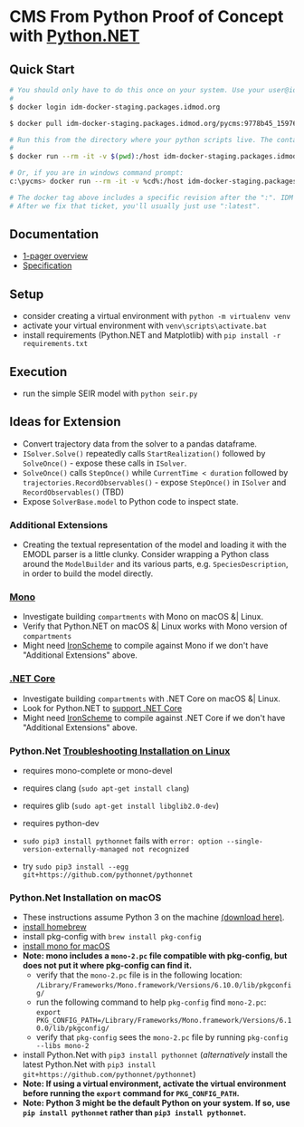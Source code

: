 # CMS From Python Proof of Concept with [Python.NET](https://pythonnet.github.io/)

## Quick Start

```bash
# You should only have to do this once on your system. Use your user@idmod.org login.
#
$ docker login idm-docker-staging.packages.idmod.org

$ docker pull idm-docker-staging.packages.idmod.org/pycms:9778b45_1597692284

# Run this from the directory where your python scripts live. The container will see them under '/host/'.
#
$ docker run --rm -it -v $(pwd):/host idm-docker-staging.packages.idmod.org/pycms:9778b45_1597692284 python3 /host/seir.py

# Or, if you are in windows command prompt:
c:\pycms> docker run --rm -it -v %cd%:/host idm-docker-staging.packages.idmod.org/pycms:9778b45_1597692284 python3 /host/seir.py

# The docker tag above includes a specific revision after the ":". IDM Artifactory is not yet set up for ":latest", see this ticket: https://helpdesk.idmod.org/browse/REQUEST-12766
# After we fix that ticket, you'll usually just use ":latest".
```

## Documentation

* [1-pager overview](https://github.com/InstituteforDiseaseModeling/pycms/blob/master/specs/one-pager.md)
* [Specification](https://github.com/InstituteforDiseaseModeling/pycms/blob/master/specs/specification.md)

## Setup

- consider creating a virtual environment with `python -m virtualenv venv`
- activate your virtual environment with `venv\scripts\activate.bat`
- install requirements (Python.NET and Matplotlib) with `pip install -r requirements.txt`

## Execution

- run the simple SEIR model with `python seir.py`

## Ideas for Extension

- Convert trajectory data from the solver to a pandas dataframe.
- `ISolver.Solve()` repeatedly calls `StartRealization()` followed by `SolveOnce()` - expose these calls in `ISolver`.
- `SolveOnce()` calls `StepOnce()` while `CurrentTime < duration` followed by `trajectories.RecordObservables()` - expose `StepOnce()` in `ISolver` and `RecordObservables()` (TBD)
- Expose `SolverBase.model` to Python code to inspect state.

### Additional Extensions

- Creating the textual representation of the model and loading it with the EMODL parser is a little clunky. Consider wrapping a Python class around the `ModelBuilder` and its various parts, e.g. `SpeciesDescription`, in order to build the model directly.

### [Mono](https://www.mono-project.com/)

- Investigate building `compartments` with Mono on macOS &| Linux.
- Verify that Python.NET on macOS &| Linux works with Mono version of `compartments`
- Might need [IronScheme](https://github.com/IronScheme/IronScheme) to compile against Mono if we don't have "Additional Extensions" above.

### [.NET Core](https://docs.microsoft.com/en-us/dotnet/core/)

- Investigate building `compartments` with .NET Core on macOS &| Linux.
- Look for Python.NET to [support .NET Core](https://github.com/pythonnet/pythonnet/issues/984)
- Might need [IronScheme](https://github.com/IronScheme/IronScheme) to compile against .NET Core if we don't have "Additional Extensions" above.

### Python.Net [Troubleshooting Installation on Linux](https://github.com/pythonnet/pythonnet/wiki/Troubleshooting-on-Windows,-Linux,-and-OSX#2-build-and-install-from-command-line)

- requires mono-complete or mono-devel
- requires clang (`sudo apt-get install clang`)
- requires glib (`sudo apt-get install libglib2.0-dev`)
- requires python-dev

- `sudo pip3 install pythonnet` fails with `error: option --single-version-externally-managed not recognized`
- try `sudo pip3 install --egg git+https://github.com/pythonnet/pythonnet`

### Python.Net Installation on macOS

- These instructions assume Python 3 on the machine [(download here)](https://www.python.org/downloads/).
- [install homebrew](https://brew.sh/)
- install pkg-config with `brew install pkg-config`
- [install mono for macOS](https://www.mono-project.com/download/stable/)
- **Note: mono includes a `mono-2.pc` file compatible with pkg-config, but does not put it where pkg-config can find it.**
  - verify that the `mono-2.pc` file is in the following location: `/Library/Frameworks/Mono.framework/Versions/6.10.0/lib/pkgconfig/`
  - run the following command to help `pkg-config` find `mono-2.pc`:  
    `export PKG_CONFIG_PATH=/Library/Frameworks/Mono.framework/Versions/6.10.0/lib/pkgconfig/`
  - verify that `pkg-config` sees the `mono-2.pc` file by running `pkg-config --libs mono-2`
- install Python.Net with `pip3 install pythonnet` (_alternatively_ install the latest Python.Net with `pip3 install git+https://github.com/pythonnet/pythonnet`)
- **Note: If using a virtual environment, activate the virtual environment before running the `export` command for `PKG_CONFIG_PATH`.**
- **Note: Python 3 might be the default Python on your system. If so, use `pip install pythonnet` rather than `pip3 install pythonnet`.**

